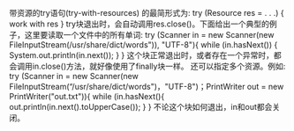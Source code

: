 带资源的try语句(try-with-resources) 的最简形式为:
try (Resource res = . . .) {
	work with res 
}
try块退出时，会自动调用res.close()。下面给出一个典型的例子，这里要读取一个文件中的所有单词:
try (Scanner in = new Scanner(new FileInputStream(/usr/share/dict/words")), "UTF-8"){
	while (in.hasNext()) {
		System.out.println(in.next());
	}
}
这个块正常退出时，或者存在一个异常时，都会调用in.close()方法，就好像使用了finally块一样。
还可以指定多个资源。例如:
try (Scanner in = new Scanner(new FileInputStream(“/usr/share/dict/words")，"UTF-8")；PrintWriter out = new PrintWriter("out.txt")){
	while (in.hasNext(){
		out.println(in.next().toUpperCase());
	}
}
不论这个块如何退出，in和out都会关闭。
